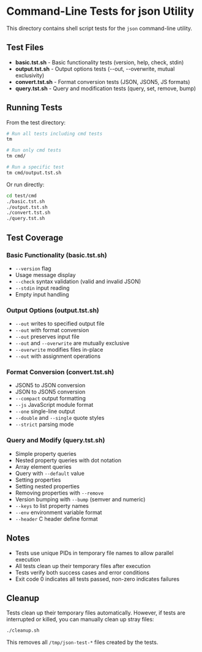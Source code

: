 # Command-Line Tests for json Utility

This directory contains shell script tests for the `json` command-line utility.

## Test Files

- **basic.tst.sh** - Basic functionality tests (version, help, check, stdin)
- **output.tst.sh** - Output options tests (--out, --overwrite, mutual exclusivity)
- **convert.tst.sh** - Format conversion tests (JSON, JSON5, JS formats)
- **query.tst.sh** - Query and modification tests (query, set, remove, bump)

## Running Tests

From the test directory:

```bash
# Run all tests including cmd tests
tm

# Run only cmd tests
tm cmd/

# Run a specific test
tm cmd/output.tst.sh
```

Or run directly:

```bash
cd test/cmd
./basic.tst.sh
./output.tst.sh
./convert.tst.sh
./query.tst.sh
```

## Test Coverage

### Basic Functionality (basic.tst.sh)
- `--version` flag
- Usage message display
- `--check` syntax validation (valid and invalid JSON)
- `--stdin` input reading
- Empty input handling

### Output Options (output.tst.sh)
- `--out` writes to specified output file
- `--out` with format conversion
- `--out` preserves input file
- `--out` and `--overwrite` are mutually exclusive
- `--overwrite` modifies files in-place
- `--out` with assignment operations

### Format Conversion (convert.tst.sh)
- JSON5 to JSON conversion
- JSON to JSON5 conversion
- `--compact` output formatting
- `--js` JavaScript module format
- `--one` single-line output
- `--double` and `--single` quote styles
- `--strict` parsing mode

### Query and Modify (query.tst.sh)
- Simple property queries
- Nested property queries with dot notation
- Array element queries
- Query with `--default` value
- Setting properties
- Setting nested properties
- Removing properties with `--remove`
- Version bumping with `--bump` (semver and numeric)
- `--keys` to list property names
- `--env` environment variable format
- `--header` C header define format

## Notes

- Tests use unique PIDs in temporary file names to allow parallel execution
- All tests clean up their temporary files after execution
- Tests verify both success cases and error conditions
- Exit code 0 indicates all tests passed, non-zero indicates failures

## Cleanup

Tests clean up their temporary files automatically. However, if tests are interrupted or killed, you can manually clean up stray files:

```bash
./cleanup.sh
```

This removes all `/tmp/json-test-*` files created by the tests.
